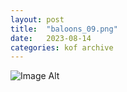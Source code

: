 ```yaml
---
layout:	post
title:	"baloons_09.png"
date:	2023-08-14
categories:	kof archive
---
```


![Image Alt](https://k0f.github.io/assets/baloons_09.png)
